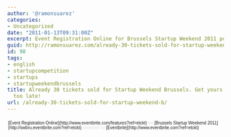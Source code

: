 ```yaml
---
author: '@ramonsuarez'
categories:
- Uncategorized
date: "2011-01-13T09:31:00Z"
excerpt: Event Registration Online for Brussels Startup Weekend 2011 powered by Eventbrite
guid: http://ramonsuarez.com/already-30-tickets-sold-for-startup-weekend-b
id: 98
tags:
- english
- startupcompetition
- startups
- startupweekendbrussels
title: Already 30 tickets sold for Startup Weekend Brussels. Get yours before it is
  too late!
url: /already-30-tickets-sold-for-startup-weekend-b/
---
```


<div style="text-align:left;"><div style="font-family:Helvetica, Arial;font-size:10px;padding:5px 0;margin:2px;text-align:left;">[Event Registration Online](http://www.eventbrite.com/features?ref=etckt)<span style="color:#ddd;"> for </span>[Brussels Startup Weekend 2011](http://swbru.eventbrite.com?ref=etckt)<span style="color:#ddd;"> powered by </span>[Eventbrite](http://www.eventbrite.com?ref=etckt)</div></div>